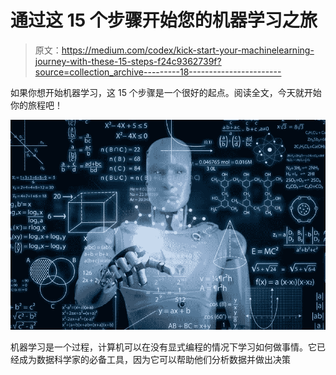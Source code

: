 # 通过这 15 个步骤开始您的机器学习之旅

> 原文：<https://medium.com/codex/kick-start-your-machinelearning-journey-with-these-15-steps-f24c9362739f?source=collection_archive---------18----------------------->

如果你想开始机器学习，这 15 个步骤是一个很好的起点。阅读全文，今天就开始你的旅程吧！

![](img/f7a1dd6eee54b45015b834eccf82574b.png)

机器学习是一个过程，计算机可以在没有显式编程的情况下学习如何做事情。它已经成为数据科学家的必备工具，因为它可以帮助他们分析数据并做出决策